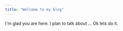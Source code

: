 ```yaml
---
title: "Welcome to my blog"
---
```


I'm glad you are here. I plan to talk about ...
Ok lets do it.

